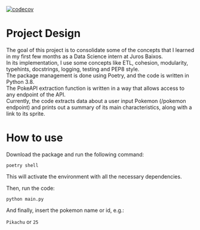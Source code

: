 [![codecov](https://codecov.io/gh/MathXCruz/Poke_API_training/branch/main/graph/badge.svg?token=QOH5NJA7FE)](https://codecov.io/gh/MathXCruz/Poke_API_training)

# Project Design
The goal of this project is to consolidate some of the concepts that I learned in my first few months as a Data Science intern at Juros Baixos. \
In its implementation, I use some concepts like ETL, cohesion, modularity, typehints, docstrings, logging, testing and PEP8 style. \
The package management is done using Poetry, and the code is written in Python 3.8. \
The PokeAPI extraction function is written in a way that allows access to any endpoint of the API. \
Currently, the code extracts data about a user input Pokemon (/pokemon endpoint) and prints out a summary of its main characteristics, along with a link to its sprite.

# How to use

Download the package and run the following command:

```poetry shell```

This will activate the environment with all the necessary dependencies.

Then, run the code:
    
```python main.py```

And finally, insert the pokemon name or id, e.g.:
    
```Pikachu``` or ```25```
